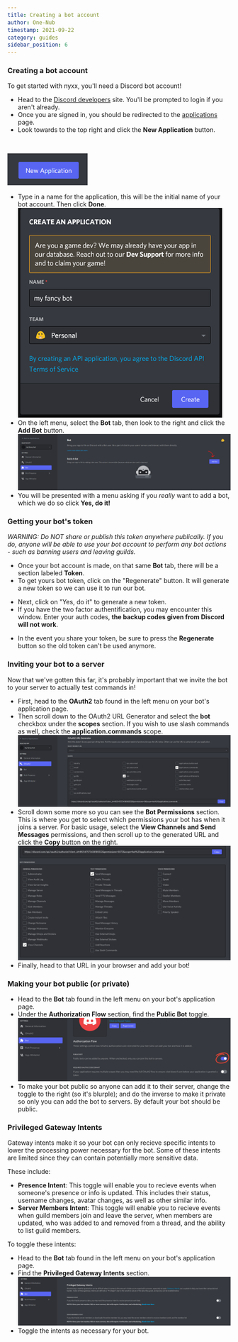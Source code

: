 ```yaml
---
title: Creating a bot account
author: One-Nub
timestamp: 2021-09-22
category: guides
sidebar_position: 6
---
```


### Creating a bot account

To get started with nyxx, you'll need a Discord bot account!

- Head to the [Discord developers](https://discord.com/developers) site.
  You'll be prompted to login if you aren't already.
- Once you are signed in, you should be redirected to the [applications](https://discord.com/developers/applications) page.
- Look towards to the top right and click the **New Application** button.

<br />

![Application button icon](../../static/img/tutorial/new_application_button.png)

- Type in a name for the application, this will be the initial name of your bot account. Then click **Done**. ![New application menu](../../static/img/tutorial/create_application_page.png)
- On the left menu, select the **Bot** tab, then look to the right and click the **Add Bot** button. ![Add bot page](../../static/img/tutorial/add_bot_page.png)
- You will be presented with a menu asking if you _really_ want to add a bot, which we do so click **Yes, do it!**

### Getting your bot's token

_WARNING: Do NOT share or publish this token anywhere publically. If you do, anyone will be able to use your bot account to perform any bot actions - such as banning users and leaving guilds._

- Once your bot account is made, on that same **Bot** tab, there will be a section labeled **Token**.
- To get yours bot token, click on the "Regenerate" button. It will generate a new token so we can use it to run our bot.
<!-- Insert renew screen -->
- Next, click on "Yes, do it" to generate a new token.
- If you have the two factor authentification, you may encounter this window. Enter your auth codes, **the backup codes given from Discord will not work**.
<!-- Insert 2fa screen here -->
- In the event you share your token, be sure to press the **Regenerate** button so the old token can't be used anymore.
<!-- Insert last setp -->

### Inviting your bot to a server

Now that we've gotten this far, it's probably important that we invite the bot to your server to actually test commands in!

- First, head to the **OAuth2** tab found in the left menu on your bot's application page.
- Then scroll down to the OAuth2 URL Generator and select the **bot** checkbox under the **scopes** section. If you wish to use slash commands as well, check the **application.commands** scope. ![OAuth2 Scopes with bot and application.commands checked](../../static/img/tutorial/select_bot_scopes.png)
- Scroll down some more so you can see the **Bot Permissions** section. This is where you get to select which permissions your bot has when it joins a server. For basic usage, select the **View Channels and Send Messages** permissions, and then scroll up to the generated URL and click the **Copy** button on the right. ![Bot permissions with send messages and view channels checked](../../static/img/tutorial/select_bot_permissions.png)
- Finally, head to that URL in your browser and add your bot!

### Making your bot public (or private)

- Head to the **Bot** tab found in the left menu on your bot's application page.
- Under the **Authorization Flow** section, find the **Public Bot** toggle. ![Public bot toggle button](../../static/img/tutorial/make_bot_public.png)
- To make your bot public so anyone can add it to their server, change the toggle to the right (so it's blurple); and do the inverse to make it private so only you can add the bot to servers. By default your bot should be public.

### Privileged Gateway Intents

Gateway intents make it so your bot can only recieve specific intents to lower the processing power necessary for the bot. Some of these intents are limited since they can contain potentially more sensitive data.

These include:

- **Presence Intent**: This toggle will enable you to recieve events when someone's presence or info is updated. This includes their status, username changes, avatar changes, as well as other similar info.
- **Server Members Intent**: This toggle will enable you to recieve events when guild members join and leave the server, when members are updated, who was added to and removed from a thread, and the ability to list guild members.

To toggle these intents:

- Head to the **Bot** tab found in the left menu on your bot's application page.
- Find the **Privileged Gateway Intents** section. ![Priviliged gateway intents section](../../static/img/tutorial/priv_gw_intents.png)
- Toggle the intents as necessary for your bot.
